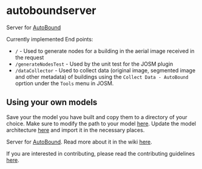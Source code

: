 # autoboundserver
Server for [AutoBound](https://github.com/BBloggsbott/autobound)<br/>

Currently implemented End points:

* `/` - Used to generate nodes for a building in the aerial image received in the request
* `/generateNodesTest` - Used by the unit test for the JOSM plugin
* `/dataCollector` - Used to collect data (original image, segmented image and other metadata) of buildings using the `Collect Data - AutoBound` oprtion under the `Tools` menu in JOSM.

## Using your own models
Save your the model you have built and copy them to a directory of your choice. Make sure to modify the path to your model [here](https://github.com/BBloggsbott/autoboundserver/blob/7c936973d69f78f4d1597446f16889f9e763dc07/autoboundserver/autoboundserver.py#L39). Update the model architecture [here](https://github.com/BBloggsbott/autoboundserver/blob/5e5d9e1a45b68cb4f92a0282ff40ddd7b99dc95f/autoboundserver/model_utils.py#L8) and import it in the necessary places.

Server for [AutoBound](https://github.com/BBloggsbott/autobound). Read more about it in the wiki [here](https://wiki.openstreetmap.org/wiki/JOSM/Plugins/AutoBound).

If you are interested in contributing, please read the contributing guidelines [here](https://github.com/BBloggsbott/autoboundserver/blob/master/CONTRIBUTING.md).